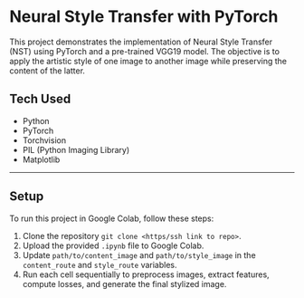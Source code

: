 # Neural Style Transfer with PyTorch

This project demonstrates the implementation of Neural Style Transfer (NST) using PyTorch and a pre-trained VGG19 model. The objective is to apply the artistic style of one image to another image while preserving the content of the latter.

## Tech Used

- Python
- PyTorch
- Torchvision
- PIL (Python Imaging Library)
- Matplotlib

---

## Setup

To run this project in Google Colab, follow these steps:

1. Clone the repository `git clone <https/ssh link to repo>`.
2. Upload the provided `.ipynb` file to Google Colab.
3. Update `path/to/content_image` and `path/to/style_image` in the `content_route` and `style_route` variables.
4. Run each cell sequentially to preprocess images, extract features, compute losses, and generate the final stylized image.
